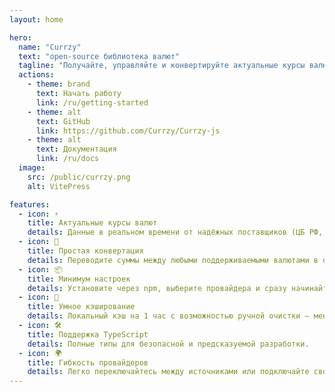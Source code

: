 ```yaml
---
layout: home

hero:
  name: "Currzy"
  text: "open-source библиотека валют"
  tagline: "Получайте, управляйте и конвертируйте актуальные курсы валют из надежных источников с возможностью выбора провайдера. Простая интеграция, кэширование и поддержка TypeScript."
  actions:
    - theme: brand
      text: Начать работу
      link: /ru/getting-started
    - theme: alt
      text: GitHub
      link: https://github.com/Currzy/Currzy-js
    - theme: alt
      text: Документация
      link: /ru/docs
  image:
    src: /public/currzy.png
    alt: VitePress

features:
  - icon: ⚡
    title: Актуальные курсы валют
    details: Данные в реальном времени от надёжных поставщиков (ЦБ РФ, ЕЦБ и других).
  - icon: 🔄
    title: Простая конвертация
    details: Переводите суммы между любыми поддерживаемыми валютами в одну строку кода.
  - icon: 📦
    title: Минимум настроек
    details: Установите через npm, выберите провайдера и сразу начинайте работу.
  - icon: 🧠
    title: Умное кэширование
    details: Локальный кэш на 1 час с возможностью ручной очистки — меньше запросов к API.
  - icon: 🛠
    title: Поддержка TypeScript
    details: Полные типы для безопасной и предсказуемой разработки.
  - icon: 🌍
    title: Гибкость провайдеров
    details: Легко переключайтесь между источниками или подключайте свои.
---
```


